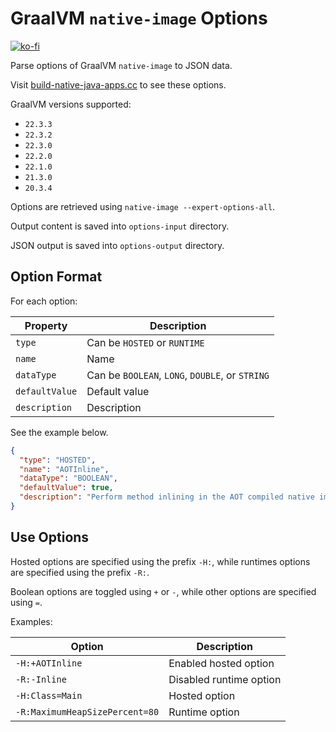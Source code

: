 # GraalVM `native-image` Options

[![ko-fi](https://ko-fi.com/img/githubbutton_sm.svg)](https://ko-fi.com/R5R3FD1UD)

Parse options of GraalVM `native-image` to JSON data.

Visit [build-native-java-apps.cc](https://build-native-java-apps.cc/references/expert-options/) to see these options.

GraalVM versions supported:

- `22.3.3`
- `22.3.2`
- `22.3.0`
- `22.2.0`
- `22.1.0`
- `21.3.0`
- `20.3.4`

Options are retrieved using `native-image --expert-options-all`.

Output content is saved into `options-input` directory.

JSON output is saved into `options-output` directory.

## Option Format

For each option:

| Property       | Description                                     |
| -------------- | ----------------------------------------------- |
| `type`         | Can be `HOSTED` or `RUNTIME`                    |
| `name`         | Name                                            |
| `dataType`     | Can be `BOOLEAN`, `LONG`, `DOUBLE`, or `STRING` |
| `defaultValue` | Default value                                   |
| `description`  | Description                                     |

See the example below.

```json
{
  "type": "HOSTED",
  "name": "AOTInline",
  "dataType": "BOOLEAN",
  "defaultValue": true,
  "description": "Perform method inlining in the AOT compiled native image."
}
```

## Use Options

Hosted options are specified using the prefix `-H:`, while runtimes options are specified using the
prefix `-R:`.

Boolean options are toggled using `+` or `-`, while other options are specified using `=`.

Examples:

| Option                         | Description             |
| ------------------------------ | ----------------------- |
| `-H:+AOTInline`                | Enabled hosted option   |
| `-R:-Inline`                   | Disabled runtime option |
| `-H:Class=Main`                | Hosted option           |
| `-R:MaximumHeapSizePercent=80` | Runtime option          |
